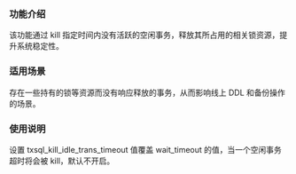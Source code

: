
### 功能介绍
该功能通过 kill 指定时间内没有活跃的空闲事务，释放其所占用的相关锁资源，提升系统稳定性。

### 适用场景
存在一些持有的锁等资源而没有响应释放的事务，从而影响线上 DDL 和备份操作的场景。

### 使用说明
设置 txsql_kill_idle_trans_timeout 值覆盖 wait_timeout 的值，当一个空闲事务超时将会被 kill，默认不开启。
